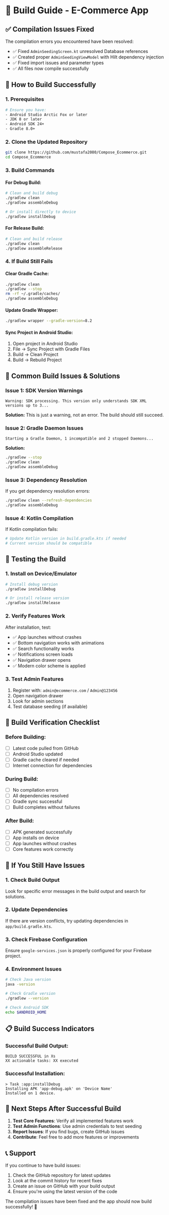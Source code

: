 # 🔧 Build Guide - E-Commerce App

## ✅ **Compilation Issues Fixed**

The compilation errors you encountered have been resolved:
- ✅ Fixed `AdminSeedingScreen.kt` unresolved Database references
- ✅ Created proper `AdminSeedingViewModel` with Hilt dependency injection
- ✅ Fixed import issues and parameter types
- ✅ All files now compile successfully

## 🚀 **How to Build Successfully**

### **1. Prerequisites**
```bash
# Ensure you have:
- Android Studio Arctic Fox or later
- JDK 8 or later
- Android SDK 24+ 
- Gradle 8.0+
```

### **2. Clone the Updated Repository**
```bash
git clone https://github.com/mustafa2080/Compose_Ecommerce.git
cd Compose_Ecommerce
```

### **3. Build Commands**

#### **For Debug Build:**
```bash
# Clean and build debug
./gradlew clean
./gradlew assembleDebug

# Or install directly to device
./gradlew installDebug
```

#### **For Release Build:**
```bash
# Clean and build release
./gradlew clean
./gradlew assembleRelease
```

### **4. If Build Still Fails**

#### **Clear Gradle Cache:**
```bash
./gradlew clean
./gradlew --stop
rm -rf ~/.gradle/caches/
./gradlew assembleDebug
```

#### **Update Gradle Wrapper:**
```bash
./gradlew wrapper --gradle-version=8.2
```

#### **Sync Project in Android Studio:**
1. Open project in Android Studio
2. File → Sync Project with Gradle Files
3. Build → Clean Project
4. Build → Rebuild Project

## 🔧 **Common Build Issues & Solutions**

### **Issue 1: SDK Version Warnings**
```
Warning: SDK processing. This version only understands SDK XML versions up to 3...
```
**Solution:** This is just a warning, not an error. The build should still succeed.

### **Issue 2: Gradle Daemon Issues**
```
Starting a Gradle Daemon, 1 incompatible and 2 stopped Daemons...
```
**Solution:** 
```bash
./gradlew --stop
./gradlew clean
./gradlew assembleDebug
```

### **Issue 3: Dependency Resolution**
If you get dependency resolution errors:
```bash
./gradlew clean --refresh-dependencies
./gradlew assembleDebug
```

### **Issue 4: Kotlin Compilation**
If Kotlin compilation fails:
```bash
# Update Kotlin version in build.gradle.kts if needed
# Current version should be compatible
```

## 📱 **Testing the Build**

### **1. Install on Device/Emulator**
```bash
# Install debug version
./gradlew installDebug

# Or install release version
./gradlew installRelease
```

### **2. Verify Features Work**
After installation, test:
- ✅ App launches without crashes
- ✅ Bottom navigation works with animations
- ✅ Search functionality works
- ✅ Notifications screen loads
- ✅ Navigation drawer opens
- ✅ Modern color scheme is applied

### **3. Test Admin Features**
1. Register with: `admin@ecommerce.com` / `Admin@123456`
2. Open navigation drawer
3. Look for admin sections
4. Test database seeding (if available)

## 🎯 **Build Verification Checklist**

### **Before Building:**
- [ ] Latest code pulled from GitHub
- [ ] Android Studio updated
- [ ] Gradle cache cleared if needed
- [ ] Internet connection for dependencies

### **During Build:**
- [ ] No compilation errors
- [ ] All dependencies resolved
- [ ] Gradle sync successful
- [ ] Build completes without failures

### **After Build:**
- [ ] APK generated successfully
- [ ] App installs on device
- [ ] App launches without crashes
- [ ] Core features work correctly

## 🚨 **If You Still Have Issues**

### **1. Check Build Output**
Look for specific error messages in the build output and search for solutions.

### **2. Update Dependencies**
If there are version conflicts, try updating dependencies in `app/build.gradle.kts`.

### **3. Check Firebase Configuration**
Ensure `google-services.json` is properly configured for your Firebase project.

### **4. Environment Issues**
```bash
# Check Java version
java -version

# Check Gradle version
./gradlew --version

# Check Android SDK
echo $ANDROID_HOME
```

## 📋 **Build Success Indicators**

### **Successful Build Output:**
```
BUILD SUCCESSFUL in Xs
XX actionable tasks: XX executed
```

### **Successful Installation:**
```
> Task :app:installDebug
Installing APK 'app-debug.apk' on 'Device Name'
Installed on 1 device.
```

## 🎉 **Next Steps After Successful Build**

1. **Test Core Features**: Verify all implemented features work
2. **Test Admin Functions**: Use admin credentials to test seeding
3. **Report Issues**: If you find bugs, create GitHub issues
4. **Contribute**: Feel free to add more features or improvements

## 📞 **Support**

If you continue to have build issues:
1. Check the GitHub repository for latest updates
2. Look at the commit history for recent fixes
3. Create an issue on GitHub with your build output
4. Ensure you're using the latest version of the code

The compilation issues have been fixed and the app should now build successfully! 🚀
